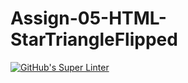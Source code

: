 # Assign-05-HTML-StarTriangleFlipped
[![GitHub's Super Linter](https://github.com/ICS20-Programming-JulienL/Assign-05-HTML-StarTriangleFlipped/workflows/GitHub's%20Super%20Linter/badge.svg)](https://github.com/ICS20-Programming-JulienL/Assign-05-HTML-StarTriangleFlipped/actions)